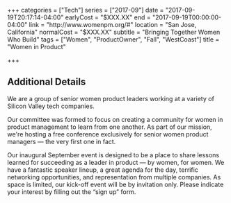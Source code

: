 +++
categories = ["Tech"]
series = ["2017-09"]
date = "2017-09-19T20:17:14-04:00"
earlyCost = "$XXX.XX"
end = "2017-09-19T00:00:00-04:00"
link = "http://www.womenpm.org/#"
location = "San Jose, California"
normalCost = "$XXX.XX"
subtitle = "Bringing Together Women Who Build"
tags = ["Women", "ProductOwner", "Fall", "WestCoast"]
title = "Women in Product"

+++
<!--more-->

## Additional Details

We are a group of senior women product leaders working at a variety of Silicon Valley tech companies.

Our committee was formed to focus on creating a community for women in product management to learn from one another. As part of our mission, we're hosting a free conference exclusively for senior women product managers — the very first one in fact.

Our inaugural September event is designed to be a place to share lessons learned for succeeding as a leader in product — by women, for women. We have a fantastic speaker lineup, a great agenda for the day, terrific networking opportunities, and representation from multiple companies. As space is limited, our kick-off event will be by invitation only. Please indicate your interest by filling out the “sign up” form.